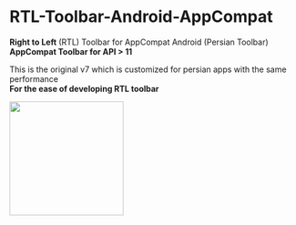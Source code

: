 # RTL-Toolbar-Android-AppCompat
<b>Right to Left</b> (RTL) Toolbar for AppCompat  Android (Persian Toolbar)
<br/>
<b>AppCompat Toolbar for API > 11</b>

This is the original v7 which is customized for persian apps with the same performance
<br/>
<b>For the ease of developing RTL toolbar</b>


<img src="https://github.com/arashsammak/RTL-Toolbar-Android-AppCompat/blob/master/screenshot/screenshot.png" width="200px"  />


